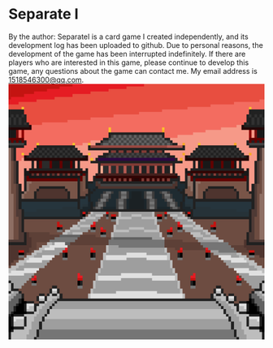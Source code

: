 # Separate Ⅰ

By the author: SeparateⅠ is a card game I created independently, and its development log has been uploaded to github. Due to personal reasons, the development of the game has been interrupted indefinitely. If there are players who are interested in this game, please continue to develop this game, any questions about the game can contact me.  My email address is 1518546300@qq.com.
![图片](https://raw.githubusercontent.com/1518546300/Separate-/main/Assets/Resources/Texture/Icon/icon_512.png)
